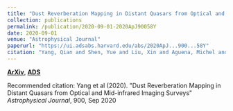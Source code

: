 ```yaml
---
title: "Dust Reverberation Mapping in Distant Quasars from Optical and Mid-infrared Imaging Surveys"
collection: publications
permalink: /publication/2020-09-01-2020ApJ90058Y
date: 2020-09-01
venue: "Astrophysical Journal"
paperurl: "https://ui.adsabs.harvard.edu/abs/2020ApJ...900...58Y"
citation: "Yang, Qian and Shen, Yue and Liu, Xin and Aguena, Michel and Annis, James and Avila, Santiago and Banerji, Manda and Bertin, Emmanuel and Brooks, David and Burke, David and Carnero Rosell, Aurelio and Carrasco Kind, Matias and da Costa, Luiz and De Vicente, Juan and Desai, Shantanu and Diehl, H. Thomas and Doel, Peter and Flaugher, Brenna and Fosalba, Pablo and Frieman, Josh and Garcia-Bellido, Juan and Gerdes, David and Gruen, Daniel and Gruendl, Robert and Gschwend, Julia and Gutierrez, Gaston and Hinton, Samuel and Hollowood, Devon L. and Honscheid, Klaus and Kuropatkin, Nikolay and Maia, Marcio and March, Marisa and Marshall, Jennifer and Martini, Paul and Melchior, Peter and Menanteau, Felipe and Miquel, Ramon and Paz-Chinchon, Francisco and Malag'on, Andr'es Plazas and Romer, Kathy and Sanchez, Eusebio and Scarpine, Vic and Schubnell, Michael and Serrano, Santiago and Sevilla, Ignacio and Smith, Mathew and Suchyta, Eric and Tarle, Gregory and Varga, Tamas Norbert and Wilkinson, Reese. &quot;Dust Reverberation Mapping in Distant Quasars from Optical and Mid-infrared Imaging Surveys.&quot; <i>Astrophysical Journal</i>, 900, Sep 2020"
---
```


[**ArXiv**](https://arxiv.org/abs/2007.02402), [**ADS**](https://ui.adsabs.harvard.edu/abs/2020ApJ...900...58Y)

Recommended citation: Yang et al (2020). "Dust Reverberation Mapping in Distant Quasars from Optical and Mid-infrared Imaging Surveys" <i>Astrophysical Journal</i>, 900, Sep 2020
